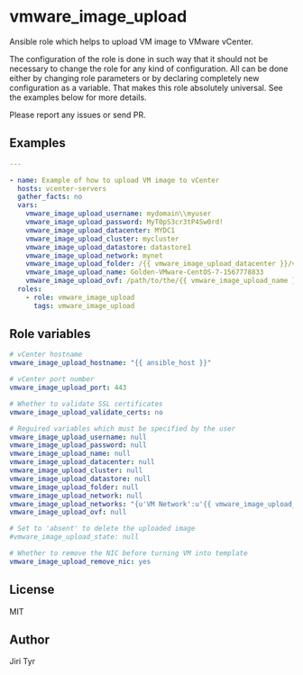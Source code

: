 vmware_image_upload
===================

Ansible role which helps to upload VM image to VMware vCenter.

The configuration of the role is done in such way that it should not be
necessary to change the role for any kind of configuration. All can be
done either by changing role parameters or by declaring completely new
configuration as a variable. That makes this role absolutely
universal. See the examples below for more details.

Please report any issues or send PR.


Examples
--------

```yaml
---

- name: Example of how to upload VM image to vCenter
  hosts: vcenter-servers
  gather_facts: no
  vars:
    vmware_image_upload_username: mydomain\\myuser
    vmware_image_upload_password: MyT0pS3cr3tP4Sw0rd!
    vmware_image_upload_datacenter: MYDC1
    vmware_image_upload_cluster: mycluster
    vmware_image_upload_datastore: datastore1
    vmware_image_upload_network: mynet
    vmware_image_upload_folder: /{{ vmware_image_upload_datacenter }}/vm/Templates
    vmware_image_upload_name: Golden-VMware-CentOS-7-1567778833
    vmware_image_upload_ovf: /path/to/the/{{ vmware_image_upload_name }}.ovf
  roles:
    - role: vmware_image_upload
      tags: vmware_image_upload
```


Role variables
--------------

```yaml
# vCenter hostname
vmware_image_upload_hostname: "{{ ansible_host }}"

# vCenter port number
vmware_image_upload_port: 443

# Whether to validate SSL certificates
vmware_image_upload_validate_certs: no

# Reguired variables which must be specified by the user
vmware_image_upload_username: null
vmware_image_upload_password: null
vmware_image_upload_name: null
vmware_image_upload_datacenter: null
vmware_image_upload_cluster: null
vmware_image_upload_datastore: null
vmware_image_upload_folder: null
vmware_image_upload_network: null
vmware_image_upload_networks: "{u'VM Network':u'{{ vmware_image_upload_network }}'}"
vmware_image_upload_ovf: null

# Set to 'absent' to delete the uploaded image
#vmware_image_upload_state: null

# Whether to remove the NIC before turning VM into template
vmware_image_upload_remove_nic: yes
```


License
-------

MIT


Author
------

Jiri Tyr
